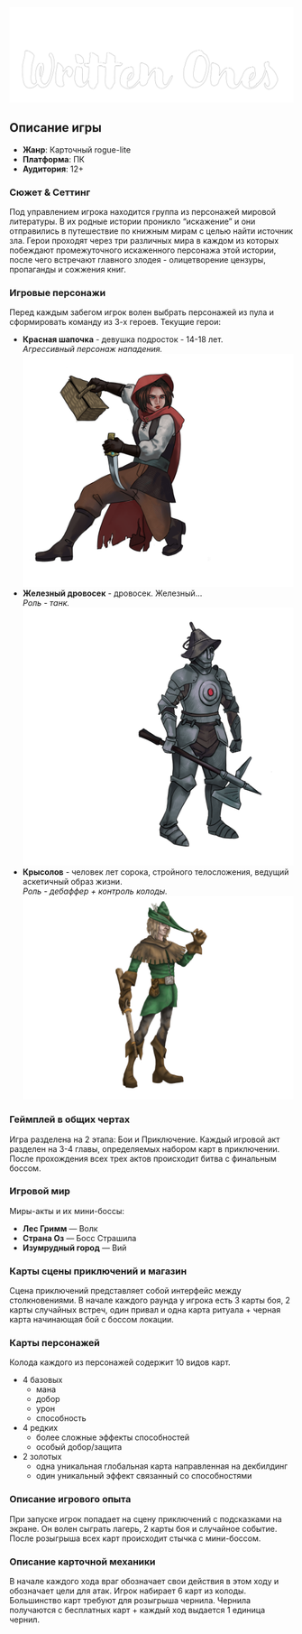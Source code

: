 ![Written Ones](Assets/Sprites/logo.png)

## Описание игры
- **Жанр**: Карточный rogue-lite
- **Платформа**: ПК
- **Аудитория**: 12+

### Сюжет & Сеттинг

Под управлением игрока находится группа из персонажей мировой литературы. В их родные истории проникло “искажение” и они отправились в путешествие по книжным мирам с целью найти источник зла. Герои проходят через три различных мира в каждом из которых побеждают промежуточного искаженного персонажа этой истории, после чего встречают главного злодея - олицетворение цензуры, пропаганды и сожжения книг.

### Игровые персонажи

Перед каждым забегом игрок волен выбрать персонажей из пула и сформировать команду из 3-х героев. Текущие герои:

- **Красная шапочка** - девушка подросток - 14-18 лет.  
  *Агрессивный персонаж нападения.* ![hood](Assets/Sprites/RedHood.png)
- **Железный дровосек** - дровосек. Железный...  
  *Роль - танк.* ![peaker](Assets/Sprites/Peaker.png)
- **Крысолов** - человек лет сорока, стройного телосложения, ведущий аскетичный образ жизни.  
  *Роль - дебаффер + контроль колоды.* ![piper](Assets/Sprites/Piper.png)

### Геймплей в общих чертах

Игра разделена на 2 этапа: Бои и Приключение. Каждый игровой акт разделен на 3-4 главы, определяемых набором карт в приключении. После прохождения всех трех актов происходит битва с финальным боссом.

### Игровой мир

Миры-акты и их мини-боссы:

- **Лес Гримм** — Волк
- **Страна Оз** — Босс Страшила
- **Изумрудный город** — Вий

### Карты сцены приключений и магазин

Сцена приключений представляет собой интерфейс между столкновениями. В начале каждого раунда у игрока есть 3 карты боя, 2 карты случайных встреч, один привал и одна карта ритуала + черная карта начинающая бой с боссом локации.

### Карты персонажей

Колода каждого из персонажей содержит 10 видов карт. 
- 4 базовых 
  - мана
  - добор
  - урон
  - способность
- 4 редких
  - более сложные эффекты способностей
  - особый добор/защита
- 2 золотых 
  - одна уникальная глобальная карта направленная на декбилдинг
  - один уникальный эффект связанный со способностями

### Описание игрового опыта

При запуске игрок попадает на сцену приключений с подсказками на экране. Он волен сыграть лагерь, 2 карты боя и случайное событие. После розыгрыша всех карт происходит стычка с мини-боссом.

### Описание карточной механики

В начале каждого хода враг обозначает свои действия в этом ходу и обозначает цели для атак. Игрок набирает 6 карт из колоды. Большинство карт требуют для розыгрыша чернила. Чернила получаются с бесплатных карт + каждый ход выдается 1 единица чернил.
